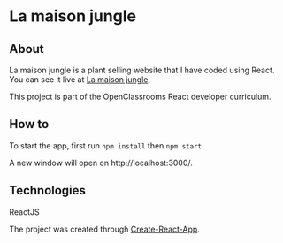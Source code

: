 # La maison jungle

## About

La maison jungle is a plant selling website that I have coded using React. You can see it live at [La maison jungle](https://franck093.github.io/La-maison-jungle/).

This project is part of the OpenClassrooms React developer curriculum.

## How to

To start the app, first run `npm install` then `npm start`.

A new window will open on http://localhost:3000/.

## Technologies

ReactJS

The project was created through <a href='https://github.com/facebook/create-react-app'> Create-React-App</a>.
